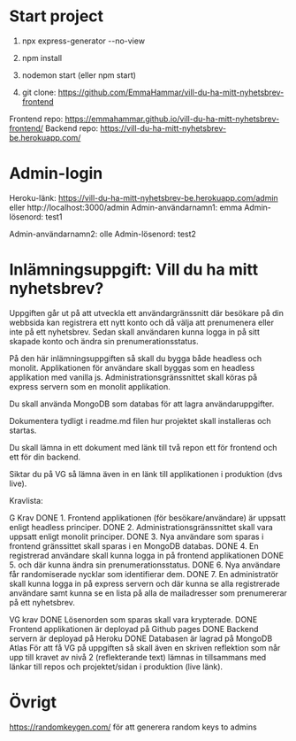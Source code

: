 # Start project
1) npx express-generator --no-view

2) npm install

3) nodemon start (eller npm start)

4) git clone: https://github.com/EmmaHammar/vill-du-ha-mitt-nyhetsbrev-frontend

Frontend repo: https://emmahammar.github.io/vill-du-ha-mitt-nyhetsbrev-frontend/
Backend repo: https://vill-du-ha-mitt-nyhetsbrev-be.herokuapp.com/

# Admin-login
Heroku-länk: https://vill-du-ha-mitt-nyhetsbrev-be.herokuapp.com/admin eller http://localhost:3000/admin
Admin-användarnamn1: emma
Admin-lösenord: test1

Admin-användarnamn2: olle
Admin-lösenord: test2

# Inlämningsuppgift: Vill du ha mitt nyhetsbrev?
Uppgiften går ut på att utveckla ett användargränssnitt där besökare på din webbsida kan registrera ett nytt konto och då välja att prenumenera eller inte på ett nyhetsbrev. 
Sedan skall användaren kunna logga in på sitt skapade konto och ändra sin prenumerationsstatus.

På den här inlämningsuppgiften så skall du bygga både headless och monolit.
Applikationen för användare skall byggas som en headless applikation med vanilla js.
Administrationsgränssnittet skall köras på express servern som en monolit applikation.

Du skall använda MongoDB som databas för att lagra användaruppgifter.

Dokumentera tydligt i readme.md filen hur projektet skall installeras och startas.

Du skall lämna in ett dokument med länk till två repon ett för frontend och ett för din backend.

Siktar du på VG så lämna även in en länk till applikationen i produktion (dvs live).

 
Kravlista:

G Krav
DONE 1. Frontend applikationen (för besökare/användare) är uppsatt enligt headless principer.
DONE 2. Administrationsgränssnittet skall vara uppsatt enligt monolit principer.
DONE 3. Nya användare som sparas i frontend gränssittet skall sparas i en MongoDB databas.
DONE 4. En registrerad användare skall kunna logga in på frontend applikationen 
DONE 5. och där kunna ändra sin  prenumerationsstatus.
DONE 6. Nya användare får randomiserade nycklar som identifierar dem.
DONE 7. En administratör skall kunna logga in på express servern och där kunna se alla registrerade användare samt kunna se en lista på alla de mailadresser som prenumererar på ett nyhetsbrev.

VG krav
DONE Lösenorden som sparas skall vara krypterade.
DONE Frontend applikationen är deployad på Github pages
DONE Backend servern är deployad på Heroku
DONE Databasen är lagrad på MongoDB Atlas
För att få VG på uppgiften så skall även en skriven reflektion som når upp till kravet av nivå 2 (reflekterande text) lämnas in tillsammans med länkar till repos och projektet/sidan i produktion (live länk).

# Övrigt
https://randomkeygen.com/ för att generera random keys to admins